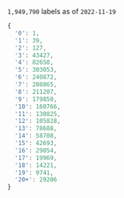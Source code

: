 `1,949,790` labels as of `2022-11-19`

```Javascript
{
  '0': 1,
  '1': 39,
  '2': 127,
  '3': 43427,
  '4': 82650,
  '5': 303053,
  '6': 240872,
  '7': 208865,
  '8': 211207,
  '9': 179850,
  '10': 160766,
  '11': 130825,
  '12': 105828,
  '13': 78688,
  '14': 58708,
  '15': 42693,
  '16': 29054,
  '17': 19969,
  '18': 14221,
  '19': 9741,
  '20+': 29206
}
```